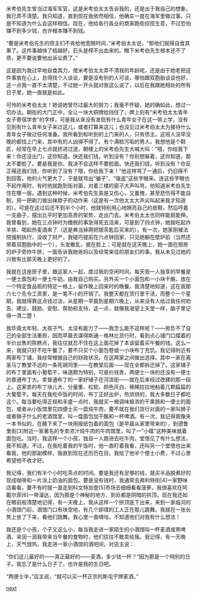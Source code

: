 
米考伯先生曾当过海军军官，这是米考伯太太告诉我的，还是出于我自己的想象，我已弄不清楚。我只知道，直到现在我依然相信，他确实一度在海军里做过事。只是不知道为什么会这样相信。现在，他给各行各业的商家跑街招揽生意，不过恐怕赚不到多少钱，也许根本赚不到钱。

“要是米考伯先生的债主们不肯给他宽限时间，”米考伯太太说，“那他们就得自食其果了。这件事越快了结越好。石头是榨不出血来的。眼下米考伯先生根本还不了债，更不要说要他出诉讼费了。”

这是因为我过早地自食其力，使米考伯太太弄不清我的年龄呢，还是由于她老把这件事放在心上，总得找个人谈谈，要是没有别的人可谈，哪怕跟双胞胎谈谈也好，这一点我一直不太清楚。不过她一开头就对我这么说了，以后在我跟她相处的所有日子里，她一直就是如此。

可怜的米考伯太太！她说她曾尽过最大的努力；我毫不怀疑，她的确如此，想过一切办法。朝街的大门正中，全让一块大铜牌给挡住了，牌上刻有“米考伯太太青年女子寄宿学舍”的字样，可是我从来没有发现有什么青年女子在这一带上学，没有见到有什么青年女子来过这儿，或者打算来这儿；也没见过米考伯太太为接待什么青年女子做过任何准备。我所看到和听到的上门来的人，只有债主。这班人没早没晚的都找上门来，其中有的人凶得不得了。有个满脸污垢的男人，我想他是个鞋匠，经常在早上七点就挤进过道，朝楼上的米考伯先生大喊大叫：“喂，你给我下来！你还没出门，这你知道。快还我们钱，听到没有？你别想躲着，这你知道，那太不要脸了。要是我是你，我决不会这样不要脸面。快还我们钱，听到没有？你反正得还我们钱，你听到了没有？喂，你给我下来！”他这样骂了一通后，仍旧得不到回答，他的火气更大了，于是就骂出“骗子”、“强盗”这些字眼来。连这些字眼也不起作用时，有时他就跑到街对面，对着三楼的窗子大声叫骂，他知道米考伯先生住在哪一层。遇到这种时候，米考伯先生真是又伤心，又羞愧，甚至悲伤得不能自制，用一把剃刀做出抹脖子的动作来（这是有一次他太太大声尖叫起来我才知道的）。可是在这过后还不到半个小时，他就特别用心地擦亮自己的皮鞋，然后哼着一支曲子，摆出比平时更加高贵的架势，走出门去。米考伯太太也同样能屈能伸。我曾看到，她在三点钟时为缴税的事急得死去活来，可是到了四点钟，她就吃起炸羊排、喝起热麦酒来了（这是典当掉两把银茶匙后买来的）。有一次，她家刚被法院强制执行，没收了财产，我碰巧提前在六点钟回家，只见她躺在壁炉前（当然还带着双胞胎中的一个），头发散乱，披在脸上；可是就在这天晚上，她一面在厨房的炉子旁炸牛排，一面告诉我她爸妈以及经常来往的朋友们的事。我从未见过她的兴致有比那天晚上更好的了。

我就在这座房子里，跟这家人一起，度过我的空闲时间。每天我一人独享的早餐是一便士面包和一便士牛奶，由我自己购买。另外买一个小面包和一小块干酪，放在一个特定食品柜的特定一格上，留作晚上回来时的晚餐。我清楚地知道，这在我那六七个先令工资里，是一笔不小的开销了。我整天都在货行里干活，而整个一个星期，我就得靠这点钱过活，从星期一早晨到星期六晚上，从来没有人给过我任何劝告、建议、鼓励、安慰、帮助和支持，这一点，就像我渴望上天堂一样，脑子里记得一清二楚！

我毕竟太年轻、太孩子气、太没有能力了——我怎么能不这样呢？——担负不了自己的全部生活重担，因而早晨去谋得斯通－格林比货行时，看到点心铺门口摆着的半价出售的陈糕点，我往往就忍不住在这上面花掉了本该留着买午餐的钱。这么一来，我就只好不吃午餐了，要不只买个小面包卷或一小块布丁充饥。我记得附近有两家布丁铺，我经常根据自己的财政状况，在这两家之间做出选择。其中一家在离圣马丁教堂不远的一条死胡同里——在教堂后面——现在全都拆迁掉了。这家铺子的布丁里面有小葡萄干，味道颇为特别，可是价钱贵，两便士一块的还没有一便士的普通布丁大。卖普通布丁的一家好铺子在河滨街——就在后来经过改建的那一段上。这家卖的布丁块儿大、分量重、松软、颜色灰白、稀稀拉拉地粘着几颗扁扁的大葡萄干。每天在我吃中饭的时间，布丁正好出炉，热烘烘的，我大多数日子都吃这个。每当要吃得正规和丰盛一点时，我就买一根调味极浓的干熏肠和一便士的面包，或者从小饭馆里花四便士买一盘炖牛肉，要不就在我们货行对面的一家叫狮子或者狮子什么的老酒馆里，叫一盘面包加干酪和一杯啤酒。有一次，我记得我像夹一本书似的，在腋下夹了一块用报纸包着的面包（是早晨从家里带来的），到德鲁里街[3]附近一家著名的专卖浓汁炖牛肉的牛肉馆里，叫了一“小碟”这种美味就着面包吃。当时，我这样一个小孩，独自一人跑进去吃牛肉，堂倌见了有什么想法，我不知道。不过，在我吃着我的午饭时，他一直盯着我看，还叫另一个堂倌也出来看我，他的那副模样，我直到现在还历历在目。我给了他半个便士小费，不过心里希望他不收才好。

我记得，我们有半个小时吃茶点的时间。要是我还有足够的钱，就买半品脱煮好的现成咖啡和一片涂上奶油的面包。要是没有钱时，我通常去弗利特街[4]一家野味店看看，要不有时就一直走到科文特加登[5]市场去细细看看菠萝。我很喜欢在阿戴尔菲[6]一带溜达，因为那是个神秘的地方，到处都是阴暗的拱顶。现在我还如在眼前般清楚地记得，有一天晚上，我从这样一个拱顶底下出来，来到一家临河的小酒馆门前，酒馆门口有块空地，有几个卸煤的工人正在那儿跳舞。我就在一张长凳上坐了下来，看他们跳舞。我心里一直嘀咕，不知道他们对我有什么想法！

我还是个小孩，个子又这么小，每当我走进一家陌生的小酒馆叫一杯麦酒或黑啤酒，来润一润我带来当午餐的食物时，他们往往不敢卖给我。我记得，有一天晚上，天气很热，我走进一家小酒馆的酒吧间，对店主说：

“你们这儿最好的——真正最好的——麦酒，多少钱一杯？”因为那是一个特别的日子。我忘了是什么日子了，也许是我的生日吧。

“两便士半，”店主说，“就可以买一杯正宗的斯屯宁牌麦酒。”

[next](page156.md)